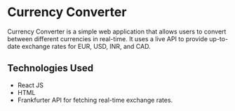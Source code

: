 # Currency Converter

Currency Converter is a simple web application that allows users to convert between different currencies in real-time. It uses a live API to provide up-to-date exchange rates for EUR, USD, INR, and CAD.

## Technologies Used

- React JS
- HTML
- Frankfurter API for fetching real-time exchange rates.
